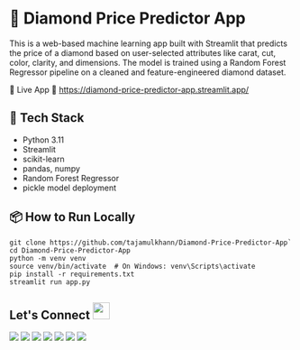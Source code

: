 # 💎 Diamond Price Predictor App
This is a web-based machine learning app built with Streamlit that predicts the price of a diamond based on user-selected attributes like carat, cut, color, clarity, and dimensions. The model is trained using a Random Forest Regressor pipeline on a cleaned and feature-engineered diamond dataset.

🚀 Live App
🔗 https://diamond-price-predictor-app.streamlit.app/

## 🧠 Tech Stack
- Python 3.11
- Streamlit
- scikit-learn
- pandas, numpy
- Random Forest Regressor
- pickle model deployment

## 📦 How to Run Locally
```
git clone https://github.com/tajamulkhann/Diamond-Price-Predictor-App`
cd Diamond-Price-Predictor-App
python -m venv venv
source venv/bin/activate  # On Windows: venv\Scripts\activate
pip install -r requirements.txt
streamlit run app.py
```

## Let's Connect <img src="https://github.com/JayantGoel001/JayantGoel001/blob/master/GIF/Handshake.gif" height="30px" style="max-width:100%;">
  <a href="https://www.linkedin.com/in/tajamulkhann/"><img src="https://img.shields.io/badge/linkedin-%230077B5.svg?style=for-the-badge&logo=linkedin&logoColor=white"></a>
  <a href="https://https://www.instagram.com/tajamulkhannn/" target="_blank"><img src="https://img.shields.io/badge/Instagram-%23E4405F.svg?style=for-the-badge&logo=instagram&logoColor=white"></a>
  <a href="https://substack.com/@tajamulkhan"><img src="https://img.shields.io/badge/Substack-%23006f5c.svg?style=for-the-badge&logo=substack&logoColor=FF6719"></a>
  <a href="https://medium.com/@tajamulkhan"><img src="https://img.shields.io/badge/Medium-12100E?style=for-the-badge&logo=medium&logoColor=white"></a>
  <a href="https://www.kaggle.com/tajamulkhan"><img src="https://img.shields.io/badge/Kaggle-035a7d?style=for-the-badge&logo=kaggle&logoColor=white"></a>
  <a href="https://www.youtube.com"><img src="https://img.shields.io/badge/YouTube-%23FF0000.svg?style=for-the-badge&logo=YouTube&logoColor=white"></a>
  <a href="https://github.com/tajamulkhann"><img src="https://img.shields.io/badge/Github-12100E?style=for-the-badge&logo=github&logoColor=white"></a>
